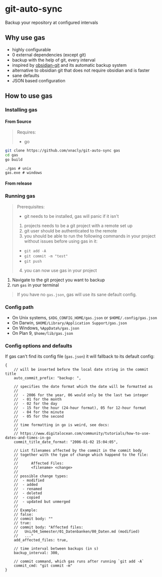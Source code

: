 # git-auto-sync

Backup your repository at configured intervals

## Why use gas

- highly configurable
- 0 external dependencies (except git)
- backup with the help of git, every interval
- inspired by [obsidian-git](https://github.com/denolehov/obsidian-git) and its automatic backup system
- alternative to obsidian git that does not require obsidian and is faster
- sane defaults
- JSON based configuration

## How to use gas

### Installing gas

#### From Source

> Requires:
>
> - go

```bash
git clone https://github.com/xnacly/git-auto-sync gas
cd gas
go build
```

```
./gas # unix
gas.exe # windows
```

#### From release

### Running gas

> Prerequisites:
>
> - git needs to be installed, gas will panic if it isn't
>
> 1. projects needs to be a git project with a remote set up
> 2. git user should be authenticated to the remote
> 3. you should be able to run the following commands in your project without issues before using gas in it:
>
> - `git add -A`
> - `git commit -m "test"`
> - `git push`
>
> 4. you can now use gas in your project

1. Navigate to the git project you want to backup
2. run `gas` in your terminal

> If you have no `gas.json`, gas will use its sane default config.

### Config path

- On Unix systems, `$XDG_CONFIG_HOME/gas.json` or `$HOME/.config/gas.json`
- On Darwin, `$HOME/Library/Application Support/gas.json`
- On Windows, `%AppData%/gas.json`
- On Plan 9, `$home/lib/gas.json`

### Config options and defaults

If gas can't find its config file (`gas.json`) it will fallback to its default config:

```jsonc
{
	// will be inserted before the local date string in the commit title
	auto_commit_prefix: "backup: ",

	// specifies the date format which the date will be formatted as
	//
	//  - 2006 for the year, 06 would only be the last two integer
	//  - 01 for the month
	//  - 02 for the day
	//  - 15 for the hour (24-hour format), 05 for 12-hour format
	//  - 04 for the minute
	//  - 05 for the second
	//
	// time formatting in go is weird, see docs:
	//
	// https://www.digitalocean.com/community/tutorials/how-to-use-dates-and-times-in-go
	commit_title_date_format: "2006-01-02 15:04:05",

	// List filenames affected by the commit in the commit body
    // together with the type of change which happend to the file:
    //
    //      Affected Files:
    //      <filename> <change>
    //
    // possible change types:
    //  - modified
    //  - added
    //  - renamed
    //  - deleted
    //  - copied
    //  - updated but unmerged
    //
    // Example:
    // false:
    // commit body: ""
    // true:
    // commit body: "Affected files:
    //   Uni/04_Semester/01_Datenbanken/00_Daten.md (modified)
    //   ..."
	add_affected_files: true,

	// time interval between backups (in s)
	backup_interval: 300,

	// commit command, which gas runs after running `git add -A`
	commit_cmd: "git commit -m"
}
```
